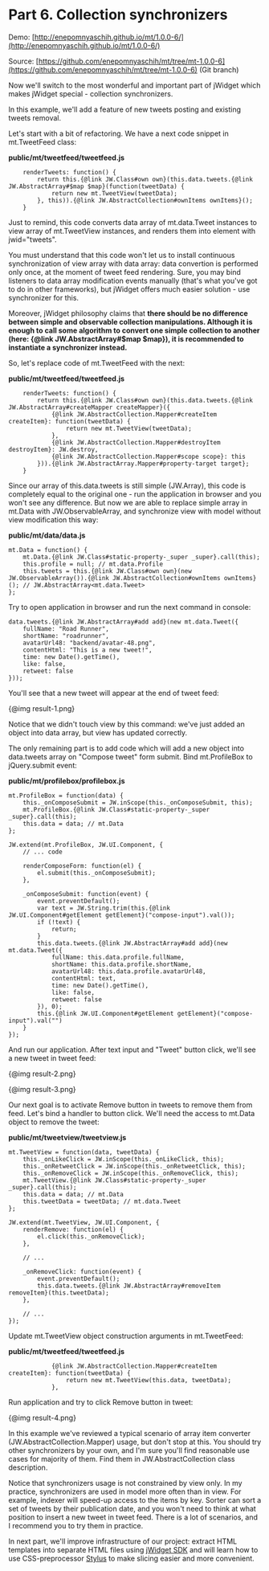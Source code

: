 ﻿# Part 6. Collection synchronizers

Demo: [http://enepomnyaschih.github.io/mt/1.0.0-6/](http://enepomnyaschih.github.io/mt/1.0.0-6/)

Source: [https://github.com/enepomnyaschih/mt/tree/mt-1.0.0-6](https://github.com/enepomnyaschih/mt/tree/mt-1.0.0-6) (Git branch)

Now we'll switch to the most wonderful and important part of jWidget which makes jWidget special -
collection synchronizers.

In this example, we'll add a feature of new tweets posting and existing tweets removal.

Let's start with a bit of refactoring. We have a next code snippet in mt.TweetFeed class:

**public/mt/tweetfeed/tweetfeed.js**

        renderTweets: function() {
            return this.{@link JW.Class#own own}(this.data.tweets.{@link JW.AbstractArray#$map $map}(function(tweetData) {
                return new mt.TweetView(tweetData);
            }, this)).{@link JW.AbstractCollection#ownItems ownItems}();
        }

Just to remind, this code converts data array of mt.data.Tweet instances to view array of mt.TweetView instances,
and renders them into element with jwid="tweets".

You must understand that this code won't let us to install continuous synchronization of view array with data array:
data convertion is performed only once, at the moment of tweet feed rendering. Sure, you may bind listeners
to data array modification events manually (that's what you've got to do in other frameworks), but jWidget
offers much easier solution - use synchronizer for this.

Moreover, jWidget philosophy claims that
**there should be no difference between simple and observable collection manipulations. Although it is enough to
call some algorithm to convert one simple collection to another (here: {@link JW.AbstractArray#$map $map}),
it is recommended to instantiate a synchronizer instead.**

So, let's replace code of mt.TweetFeed with the next:

**public/mt/tweetfeed/tweetfeed.js**

        renderTweets: function() {
            return this.{@link JW.Class#own own}(this.data.tweets.{@link JW.AbstractArray#createMapper createMapper}({
                {@link JW.AbstractCollection.Mapper#createItem createItem}: function(tweetData) {
                    return new mt.TweetView(tweetData);
                },
                {@link JW.AbstractCollection.Mapper#destroyItem destroyItem}: JW.destroy,
                {@link JW.AbstractCollection.Mapper#scope scope}: this
            })).{@link JW.AbstractArray.Mapper#property-target target};
        }

Since our array of this.data.tweets is still simple (JW.Array), this code is completely equal to the original one -
run the application in browser and you won't see any difference. But now we are able to replace simple array
in mt.Data with JW.ObservableArray, and synchronize view with model without view modification this way:

**public/mt/data/data.js**

    mt.Data = function() {
        mt.Data.{@link JW.Class#static-property-_super _super}.call(this);
        this.profile = null; // mt.data.Profile
        this.tweets = this.{@link JW.Class#own own}(new JW.ObservableArray()).{@link JW.AbstractCollection#ownItems ownItems}(); // JW.AbstractArray<mt.data.Tweet>
    };

Try to open application in browser and run the next command in console:

    data.tweets.{@link JW.AbstractArray#add add}(new mt.data.Tweet({
        fullName: "Road Runner",
        shortName: "roadrunner",
        avatarUrl48: "backend/avatar-48.png",
        contentHtml: "This is a new tweet!",
        time: new Date().getTime(),
        like: false,
        retweet: false
    }));

You'll see that a new tweet will appear at the end of tweet feed:

{@img result-1.png}

Notice that we didn't touch view by this command: we've just added an object into data array, but view has
updated correctly.

The only remaining part is to add code which will add a new object into data.tweets array on "Compose tweet" form
submit. Bind mt.ProfileBox to jQuery.submit event:

**public/mt/profilebox/profilebox.js**

    mt.ProfileBox = function(data) {
        this._onComposeSubmit = JW.inScope(this._onComposeSubmit, this);
        mt.ProfileBox.{@link JW.Class#static-property-_super _super}.call(this);
        this.data = data; // mt.Data
    };
    
    JW.extend(mt.ProfileBox, JW.UI.Component, {
        // ... code
        
        renderComposeForm: function(el) {
            el.submit(this._onComposeSubmit);
        },
        
        _onComposeSubmit: function(event) {
            event.preventDefault();
            var text = JW.String.trim(this.{@link JW.UI.Component#getElement getElement}("compose-input").val());
            if (!text) {
                return;
            }
            this.data.tweets.{@link JW.AbstractArray#add add}(new mt.data.Tweet({
                fullName: this.data.profile.fullName,
                shortName: this.data.profile.shortName,
                avatarUrl48: this.data.profile.avatarUrl48,
                contentHtml: text,
                time: new Date().getTime(),
                like: false,
                retweet: false
            }), 0);
            this.{@link JW.UI.Component#getElement getElement}("compose-input").val("")
        }
    });

And run our application. After text input and "Tweet" button click, we'll see a new tweet in tweet feed:

{@img result-2.png}

{@img result-3.png}

Our next goal is to activate Remove button in tweets to remove them from feed. Let's bind a handler to button click.
We'll need the access to mt.Data object to remove the tweet:

**public/mt/tweetview/tweetview.js**

    mt.TweetView = function(data, tweetData) {
        this._onLikeClick = JW.inScope(this._onLikeClick, this);
        this._onRetweetClick = JW.inScope(this._onRetweetClick, this);
        this._onRemoveClick = JW.inScope(this._onRemoveClick, this);
        mt.TweetView.{@link JW.Class#static-property-_super _super}.call(this);
        this.data = data; // mt.Data
        this.tweetData = tweetData; // mt.data.Tweet
    };
    
    JW.extend(mt.TweetView, JW.UI.Component, {
        renderRemove: function(el) {
            el.click(this._onRemoveClick);
        },
        
        // ...
        
        _onRemoveClick: function(event) {
            event.preventDefault();
            this.data.tweets.{@link JW.AbstractArray#removeItem removeItem}(this.tweetData);
        },
        
        // ...
    });

Update mt.TweetView object construction arguments in mt.TweetFeed:

**public/mt/tweetfeed/tweetfeed.js**

                {@link JW.AbstractCollection.Mapper#createItem createItem}: function(tweetData) {
                    return new mt.TweetView(this.data, tweetData);
                },

Run application and try to click Remove button in tweet:

{@img result-4.png}

In this example we've reviewed a typical scenario of array item converter (JW.AbstractCollection.Mapper) usage,
but don't stop at this. You should try other synchronizers by your own, and I'm sure you'll find reasonable
use cases for majority of them. Find them in JW.AbstractCollection class description.

Notice that synchronizers usage is not constrained by view only. In my practice, synchronizers are used in model
more often than in view. For example, indexer will speed-up access to the items by key. Sorter can sort a set of
tweets by their publication date, and you won't need to think at what position to insert a new tweet in tweet feed.
There is a lot of scenarios, and I recommend you to try them in practice.

In next part, we'll improve infrastructure of our project: extract HTML templates into separate HTML files using
[jWidget SDK](https://github.com/enepomnyaschih/jwsdk/wiki/ru) and will learn how to use CSS-preprocessor
[Stylus](http://learnboost.github.io/stylus/) to make slicing easier and more convenient.
